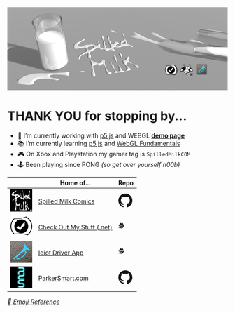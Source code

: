 <img alt="Spilled Milk Logo" src="https://github.com/SpilledMilkCOM/SpilledMilkCOM/blob/master/images/Spilled%20Milk%20Twitter%20Banner.png?raw=true"/>

# **THANK YOU** for stopping by...

* 🔧 I’m currently working with [p5.js](https://p5js.org) and WEBGL **[demo page](https://spilledmilkcom.github.io/p5Samples/)**
* 📚 I’m currently learning [p5.js](https://p5js.org) and [WebGL Fundamentals](https://webglfundamentals.org/)
* 🎮 On Xbox and Playstation my gamer tag is `SpilledMilkCOM`
* 🕹️ Been playing since PONG *(so get over yourself n00b)*

|     | Home of... | Repo |
|-----|------------|--|
| <img alt="Spilled Milk Logo" src="https://github.com/SpilledMilkCOM/SpilledMilkCOM/blob/master/images/Spilled%20Milk%20on%20Black%20Mini.png?raw=true" width="50px" /> | [Spilled Milk Comics](https://SpilledMilk.com/) | <a href="https://github.com/SpilledMilkCOM/SpilledMilk.com"><img alt="GitHub Logo" src="https://github.com/SpilledMilkCOM/SpilledMilkCOM/blob/master/images/GitHub-Mark-32px.png?raw=true" /></a> |
| <img alt="Check Out My Stuff Logo" src="https://github.com/SpilledMilkCOM/SpilledMilkCOM/blob/master/images/CheckOutMyStuffLogo50x50.png?raw=true" width="50px" /> | [Check Out My Stuff (.net)](https://checkoutmystuff.net/) | 🕵️ |
| <img alt="Idiot Driver Logo" src="https://github.com/SpilledMilkCOM/SpilledMilkCOM/blob/master/images/IdiotDriver.png?raw=true" width="50px" />| [Idiot Driver App](https://twitter.com/IdiotDriverApp) | 🕵️ |
| <img alt="Parker Smart Logo" src="https://github.com/SpilledMilkCOM/SpilledMilkCOM/blob/master/images/PDS.png?raw=true" width="50px" /> | [ParkerSmart.com](https://ParkerSmart.com/) | <a href="https://github.com/SpilledMilkCOM/ParkerSmart"><img alt="GitHub Logo" src="https://github.com/SpilledMilkCOM/SpilledMilkCOM/blob/master/images/GitHub-Mark-32px.png?raw=true" /></a> |

*[📖 Emoji Reference](https://emojipedia.org/)*
<!--
**SpilledMilkCOM/SpilledMilkCOM** is a ✨ _special_ ✨ repository because its `README.md` (this file) appears on your GitHub profile.
-->
